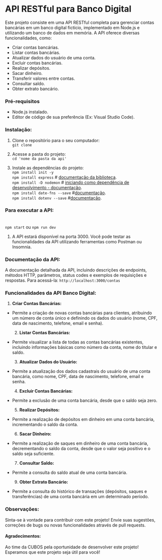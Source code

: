 # API RESTful para Banco Digital
Este projeto consiste em uma API RESTful completa para gerenciar contas bancárias em um banco digital fictício, implementado em Node.js e utilizando um banco de dados em memória. A API oferece diversas funcionalidades, como:

- Criar contas bancárias.
- Listar contas bancárias.
- Atualizar dados do usuário de uma conta.
- Excluir contas bancárias.
- Realizar depósitos.
- Sacar dinheiro.
- Transferir valores entre contas.
- Consultar saldo.
- Obter extrato bancário.

### Pré-requisitos

- Node.js instalado.
- Editor de código de sua preferência (Ex: Visual Studio Code).

### Instalação: 
1. Clone o repositório para o seu computador: </br>
`git clone`

2. Acesse a pasta do projeto: </br>
`cd 'nome da pasta da api'`

3. Instale as dependências do projeto: </br>
`npm install init -y` </br>
`npm install express`  # [documentação da biblioteca](https://www.npmjs.com/package/express). </br>
`npm install -D nodemon` # [iniciando como dependência de desenvolvimento - documentação](https://www.npmjs.com/package/nodemon?activeTab=readme). </br>
`npm install date-fns --save` #[documentação](https://www.npmjs.com/package/date-fns). </br>
`npm install dotenv --save` #[documentação](https://www.npmjs.com/package/dotenv#-install). </br>

### Para executar a API: </br> </br>

`npm start` ou  `npm run dev` </br>

1. A API estará disponível na porta 3000. Você pode testar as funcionalidades da API utilizando ferramentas como Postman ou Insomnia.

### Documentação da API:

A documentação detalhada da API, incluindo descrições de endpoints, métodos HTTP, parâmetros, status codes e exemplos de requisições e respostas. Para acessá-la:
`http://localhost:3000/contas` </br>

### Funcionalidades da API Banco Digital: </br>
  1. **Criar Contas Bancárias:**
- Permite a criação de novas contas bancárias para clientes, atribuindo um número de conta único e definindo os dados do usuário (nome, CPF, data de nascimento, telefone, email e senha).

  2. **Listar Contas Bancárias:**
- Permite visualizar a lista de todas as contas bancárias existentes, incluindo informações básicas como número da conta, nome do titular e saldo.

  3. **Atualizar Dados do Usuário:**
- Permite a atualização dos dados cadastrais do usuário de uma conta bancária, como nome, CPF, data de nascimento, telefone, email e senha.

  4. **Excluir Contas Bancárias:**
- Permite a exclusão de uma conta bancária, desde que o saldo seja zero.

  5. **Realizar Depósitos:**
- Permite a realização de depósitos em dinheiro em uma conta bancária, incrementando o saldo da conta.

  6. **Sacar Dinheiro:**
- Permite a realização de saques em dinheiro de uma conta bancária, decrementando o saldo da conta, desde que o valor seja positivo e o saldo seja suficiente.

  7. **Consultar Saldo:**
- Permite a consulta do saldo atual de uma conta bancária.

  9. **Obter Extrato Bancário:**
- Permite a consulta do histórico de transações (depósitos, saques e transferências) de uma conta bancária em um determinado período.
#### 

### Observações:

Sinta-se à vontade para contribuir com este projeto! Envie suas sugestões, correções de bugs ou novas funcionalidades através de pull requests.

#### Agradecimentos:

Ao time da CUBOS pela oportunidade de desenvolver este projeto! </br>
Esperamos que este projeto seja útil para você!

